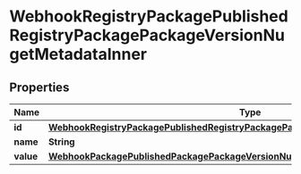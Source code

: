 

# WebhookRegistryPackagePublishedRegistryPackagePackageVersionNugetMetadataInner


## Properties

| Name | Type | Description | Notes |
|------------ | ------------- | ------------- | -------------|
|**id** | [**WebhookRegistryPackagePublishedRegistryPackagePackageVersionNugetMetadataInnerId**](WebhookRegistryPackagePublishedRegistryPackagePackageVersionNugetMetadataInnerId.md) |  |  [optional] |
|**name** | **String** |  |  [optional] |
|**value** | [**WebhookPackagePublishedPackagePackageVersionNugetMetadataInnerValue**](WebhookPackagePublishedPackagePackageVersionNugetMetadataInnerValue.md) |  |  [optional] |



